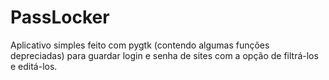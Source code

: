 # PassLocker
Aplicativo simples feito com pygtk (contendo algumas funções depreciadas) para guardar login e senha de sites com a opção de filtrá-los e editá-los.
